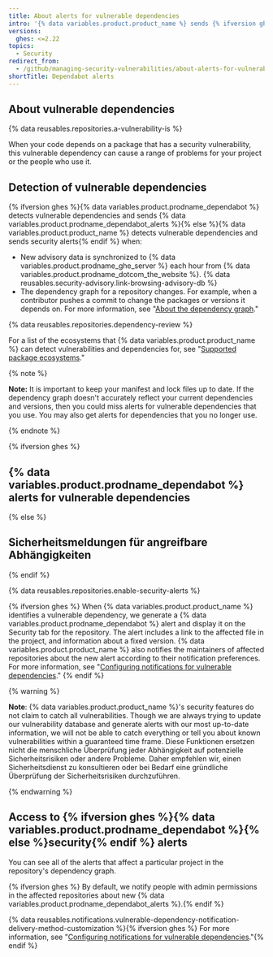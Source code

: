 ```yaml
---
title: About alerts for vulnerable dependencies
intro: '{% data variables.product.product_name %} sends {% ifversion ghes %}{% data variables.product.prodname_dependabot_alerts %}{% else %}security alerts{% endif %} when we detect vulnerabilities affecting your repository.'
versions:
  ghes: <=2.22
topics:
  - Security
redirect_from:
  - /github/managing-security-vulnerabilities/about-alerts-for-vulnerable-dependencies
shortTitle: Dependabot alerts
---
```


<!--See /content/code-security/supply-chain-security/about-alerts-for-vulnerable-dependencies for the current version of this article -->

## About vulnerable dependencies

{% data reusables.repositories.a-vulnerability-is %}

When your code depends on a package that has a security vulnerability, this vulnerable dependency can cause a range of problems for your project or the people who use it.

## Detection of vulnerable dependencies

 {% ifversion ghes %}{% data variables.product.prodname_dependabot %} detects vulnerable dependencies and sends {% data variables.product.prodname_dependabot_alerts %}{% else %}{% data variables.product.product_name %} detects vulnerable dependencies and sends security alerts{% endif %} when:

- New advisory data is synchronized to {% data variables.product.prodname_ghe_server %} each hour from {% data variables.product.prodname_dotcom_the_website %}. {% data reusables.security-advisory.link-browsing-advisory-db %}
- The dependency graph for a repository changes. For example, when a contributor pushes a commit to change the packages or versions it depends on. For more information, see "[About the dependency graph](/github/visualizing-repository-data-with-graphs/about-the-dependency-graph)."

{% data reusables.repositories.dependency-review %}

For a list of the ecosystems that {% data variables.product.product_name %} can detect vulnerabilities and dependencies for, see "[Supported package ecosystems](/github/visualizing-repository-data-with-graphs/about-the-dependency-graph#supported-package-ecosystems)."

{% note %}

**Note:** It is important to keep your manifest and lock files up to date. If the dependency graph doesn't accurately reflect your current dependencies and versions, then you could miss alerts for vulnerable dependencies that you use. You may also get alerts for dependencies that you no longer use.

{% endnote %}

{% ifversion ghes %}
## {% data variables.product.prodname_dependabot %} alerts for vulnerable dependencies
{% else %}
## Sicherheitsmeldungen für angreifbare Abhängigkeiten
{% endif %}

{% data reusables.repositories.enable-security-alerts %}

{% ifversion ghes %}
When {% data variables.product.product_name %} identifies a vulnerable dependency, we generate a {% data variables.product.prodname_dependabot %} alert and display it on the Security tab for the repository. The alert includes a link to the affected file in the project, and information about a fixed version. {% data variables.product.product_name %} also notifies the maintainers of affected repositories about the new alert according to their notification preferences. For more information, see "[Configuring notifications for vulnerable dependencies](/github/managing-security-vulnerabilities/configuring-notifications-for-vulnerable-dependencies)."
{% endif %}

{% warning %}

**Note**: {% data variables.product.product_name %}'s security features do not claim to catch all vulnerabilities. Though we are always trying to update our vulnerability database and generate alerts with our most up-to-date information, we will not be able to catch everything or tell you about known vulnerabilities within a guaranteed time frame. Diese Funktionen ersetzen nicht die menschliche Überprüfung jeder Abhängigkeit auf potenzielle Sicherheitsrisiken oder andere Probleme. Daher empfehlen wir, einen Sicherheitsdienst zu konsultieren oder bei Bedarf eine gründliche Überprüfung der Sicherheitsrisiken durchzuführen.

{% endwarning %}

## Access to {% ifversion ghes %}{% data variables.product.prodname_dependabot %}{% else %}security{% endif %} alerts

You can see all of the alerts that affect a particular project in the repository's dependency graph.

{% ifversion ghes %}
By default, we notify people with admin permissions in the affected repositories about new {% data variables.product.prodname_dependabot_alerts %}.{% endif %}


{% data reusables.notifications.vulnerable-dependency-notification-delivery-method-customization %}{% ifversion ghes %} For more information, see "[Configuring notifications for vulnerable dependencies](/github/managing-security-vulnerabilities/configuring-notifications-for-vulnerable-dependencies)."{% endif %}
